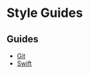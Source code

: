 # Style Guides

## Guides

* [Git](https://hideharunagakura.github.io/styleguide/git.html)
* [Swift](https://hideharunagakura.github.io/styleguide/swift.html)
